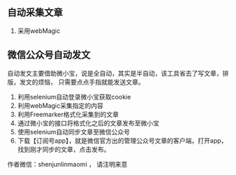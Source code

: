 ## 自动采集文章
1. 采用webMagic

## 微信公众号自动发文
  自动发文主要借助微小宝，说是全自动，其实是半自动，该工具省去了写文章，排版，发文的烦恼，
  只需要点点手指就能发送文章。
1. 利用selenium自动登录微小宝获取cookie
2. 利用webMagic采集指定的内容
3. 利用Freemarker格式化采集到的文章
4. 通过微小宝的接口将格式化之后的文章发布至微小宝
5. 使用selenium自动同步文章至微信公众号
6. 下载【订阅号app】，就是微信官方出的管理公众号文章的客户端，打开app，找到刚才同步的文章，点击发布。
  
作者微信：shenjunlinmaomi ， 请注明来意